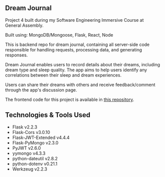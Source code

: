 ## Dream Journal
Project 4 built during my Software Engineering Immersive Course at General Assembly. 

Built using: MongoDB/Mongoose, Flask, React, Node

This is backend repo for dream journal, containing all server-side code responsible for handling requests, processing data, and generating responses. 

Dream Journal enables users to record details about their dreams, including dream type and sleep quality. The app aims to help users identify any correlations between their sleep and dream experiences. 

Users can share their dreams with others and receive feedback/comment through the app's discussion page.

The frontend code for this project is available in [this repository](https://github.com/adelyntay/dream-tracker-frontend).


## Technologies & Tools Used
- Flask v2.2.3
- Flask-Cors v3.0.10
- Flask-JWT-Extended v4.4.4
- Flask-PyMongo v2.3.0
- PyJWT v2.6.0
- yymongo v4.3.3
- python-dateutil v2.8.2
- python-dotenv v0.21.1
- Werkzeug v2.2.3
